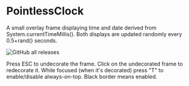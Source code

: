# PointlessClock
A small overlay frame displaying time and date derived from System.currentTimeMillis(). Both displays are updated randomly every 0.5+rand() seconds.

![GitHub all releases](https://img.shields.io/github/downloads/Thamrill/PointlessClock/total)

Press ESC to undecorate the frame.
Click on the undecorated frame to redecorate it.
While focused (when it's decorated) press "T" to enable/disable always-on-top. Black border means enabled.
